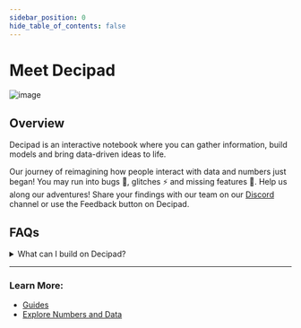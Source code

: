 ```yaml
---
sidebar_position: 0
hide_table_of_contents: false
---
```


# Meet Decipad

![image](https://user-images.githubusercontent.com/12210180/162471244-15b6b5ba-5ed3-45ee-a6e0-475d1b018053.png)

## Overview

Decipad is an interactive notebook where you can gather information, build models and bring data-driven ideas to life.

Our journey of reimagining how people interact with data and numbers just began! You may run into bugs 🐞, glitches ⚡️ and missing features 🧐. Help us along our adventures! Share your findings with our team on our [Discord](https://discord.gg/HwDMqwbGmc) channel or use the Feedback button on Decipad.

## FAQs

<details class="question">
  <summary>What can I build on Decipad?</summary>
  <p>Right now only simple use cases are possible on our editor, we are looking forward to expanding our features alongside our community.</p>

  <p>For examples of what is possible and inspiration <a href="/examples/">click here</a>.</p>
</details>


---

<h3>Learn More:</h3>

- [Guides](/guides)
- [Explore Numbers and Data](/guides/explore-numbers-and-data)
